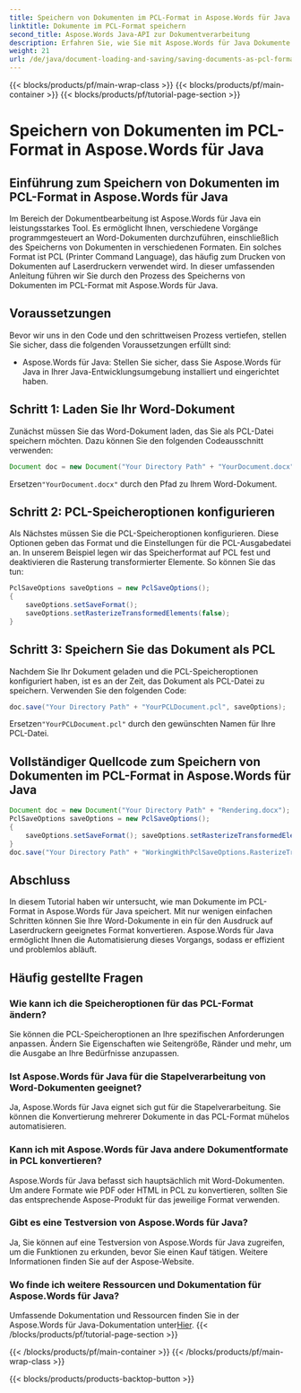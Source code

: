 ```yaml
---
title: Speichern von Dokumenten im PCL-Format in Aspose.Words für Java
linktitle: Dokumente im PCL-Format speichern
second_title: Aspose.Words Java-API zur Dokumentverarbeitung
description: Erfahren Sie, wie Sie mit Aspose.Words für Java Dokumente im PCL-Format speichern. Schritt-für-Schritt-Anleitung und Codebeispiele für eine effiziente Dokumentkonvertierung.
weight: 21
url: /de/java/document-loading-and-saving/saving-documents-as-pcl-format/
---
```


{{< blocks/products/pf/main-wrap-class >}}
{{< blocks/products/pf/main-container >}}
{{< blocks/products/pf/tutorial-page-section >}}

# Speichern von Dokumenten im PCL-Format in Aspose.Words für Java


## Einführung zum Speichern von Dokumenten im PCL-Format in Aspose.Words für Java

Im Bereich der Dokumentbearbeitung ist Aspose.Words für Java ein leistungsstarkes Tool. Es ermöglicht Ihnen, verschiedene Vorgänge programmgesteuert an Word-Dokumenten durchzuführen, einschließlich des Speicherns von Dokumenten in verschiedenen Formaten. Ein solches Format ist PCL (Printer Command Language), das häufig zum Drucken von Dokumenten auf Laserdruckern verwendet wird. In dieser umfassenden Anleitung führen wir Sie durch den Prozess des Speicherns von Dokumenten im PCL-Format mit Aspose.Words für Java.

## Voraussetzungen

Bevor wir uns in den Code und den schrittweisen Prozess vertiefen, stellen Sie sicher, dass die folgenden Voraussetzungen erfüllt sind:

- Aspose.Words für Java: Stellen Sie sicher, dass Sie Aspose.Words für Java in Ihrer Java-Entwicklungsumgebung installiert und eingerichtet haben.

## Schritt 1: Laden Sie Ihr Word-Dokument

Zunächst müssen Sie das Word-Dokument laden, das Sie als PCL-Datei speichern möchten. Dazu können Sie den folgenden Codeausschnitt verwenden:

```java
Document doc = new Document("Your Directory Path" + "YourDocument.docx");
```

 Ersetzen`"YourDocument.docx"` durch den Pfad zu Ihrem Word-Dokument.

## Schritt 2: PCL-Speicheroptionen konfigurieren

Als Nächstes müssen Sie die PCL-Speicheroptionen konfigurieren. Diese Optionen geben das Format und die Einstellungen für die PCL-Ausgabedatei an. In unserem Beispiel legen wir das Speicherformat auf PCL fest und deaktivieren die Rasterung transformierter Elemente. So können Sie das tun:

```java
PclSaveOptions saveOptions = new PclSaveOptions();
{
	saveOptions.setSaveFormat();
	saveOptions.setRasterizeTransformedElements(false);
}
```

## Schritt 3: Speichern Sie das Dokument als PCL

Nachdem Sie Ihr Dokument geladen und die PCL-Speicheroptionen konfiguriert haben, ist es an der Zeit, das Dokument als PCL-Datei zu speichern. Verwenden Sie den folgenden Code:

```java
doc.save("Your Directory Path" + "YourPCLDocument.pcl", saveOptions);
```

 Ersetzen`"YourPCLDocument.pcl"` durch den gewünschten Namen für Ihre PCL-Datei.

## Vollständiger Quellcode zum Speichern von Dokumenten im PCL-Format in Aspose.Words für Java

```java
Document doc = new Document("Your Directory Path" + "Rendering.docx");
PclSaveOptions saveOptions = new PclSaveOptions();
{
	saveOptions.setSaveFormat(); saveOptions.setRasterizeTransformedElements(false);
}
doc.save("Your Directory Path" + "WorkingWithPclSaveOptions.RasterizeTransformedElements.pcl", saveOptions);
```

## Abschluss

In diesem Tutorial haben wir untersucht, wie man Dokumente im PCL-Format in Aspose.Words für Java speichert. Mit nur wenigen einfachen Schritten können Sie Ihre Word-Dokumente in ein für den Ausdruck auf Laserdruckern geeignetes Format konvertieren. Aspose.Words für Java ermöglicht Ihnen die Automatisierung dieses Vorgangs, sodass er effizient und problemlos abläuft.

## Häufig gestellte Fragen

### Wie kann ich die Speicheroptionen für das PCL-Format ändern?

Sie können die PCL-Speicheroptionen an Ihre spezifischen Anforderungen anpassen. Ändern Sie Eigenschaften wie Seitengröße, Ränder und mehr, um die Ausgabe an Ihre Bedürfnisse anzupassen.

### Ist Aspose.Words für Java für die Stapelverarbeitung von Word-Dokumenten geeignet?

Ja, Aspose.Words für Java eignet sich gut für die Stapelverarbeitung. Sie können die Konvertierung mehrerer Dokumente in das PCL-Format mühelos automatisieren.

### Kann ich mit Aspose.Words für Java andere Dokumentformate in PCL konvertieren?

Aspose.Words für Java befasst sich hauptsächlich mit Word-Dokumenten. Um andere Formate wie PDF oder HTML in PCL zu konvertieren, sollten Sie das entsprechende Aspose-Produkt für das jeweilige Format verwenden.

### Gibt es eine Testversion von Aspose.Words für Java?

Ja, Sie können auf eine Testversion von Aspose.Words für Java zugreifen, um die Funktionen zu erkunden, bevor Sie einen Kauf tätigen. Weitere Informationen finden Sie auf der Aspose-Website.

### Wo finde ich weitere Ressourcen und Dokumentation für Aspose.Words für Java?

 Umfassende Dokumentation und Ressourcen finden Sie in der Aspose.Words für Java-Dokumentation unter[Hier](https://reference.aspose.com/words/java/).
{{< /blocks/products/pf/tutorial-page-section >}}

{{< /blocks/products/pf/main-container >}}
{{< /blocks/products/pf/main-wrap-class >}}

{{< blocks/products/products-backtop-button >}}

